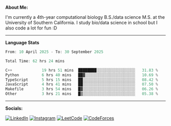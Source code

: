 **About Me:**

I'm currently a 4th-year computational biology B.S./data science M.S. at the University of Southern California. I study bio/data science in school but I also code a lot for fun :D

-------

**Language Stats**

<!--START_SECTION:waka-->

```c++
From: 10 April 2025 - To: 30 September 2025

Total Time: 62 hrs 24 mins

C++             19 hrs 51 mins  ████████░░░░░░░░░░░░░░░░░   31.83 %
Python          6 hrs 40 mins   ██▓░░░░░░░░░░░░░░░░░░░░░░   10.69 %
TypeScript      5 hrs 15 mins   ██░░░░░░░░░░░░░░░░░░░░░░░   08.42 %
JavaScript      4 hrs 41 mins   ██░░░░░░░░░░░░░░░░░░░░░░░   07.50 %
Makefile        3 hrs 54 mins   █▓░░░░░░░░░░░░░░░░░░░░░░░   06.26 %
Other           3 hrs 21 mins   █▒░░░░░░░░░░░░░░░░░░░░░░░   05.38 %
```

<!--END_SECTION:waka-->

-------

**Socials:**

[![LinkedIn](https://img.shields.io/badge/LinkedIn-0077B5?style=for-the-badge&logo=linkedin&logoColor=white)](https://www.linkedin.com/in/alxyzhang/)
[![Instagram](https://img.shields.io/badge/Instagram-E4405F?style=for-the-badge&logo=instagram&logoColor=white)](https://www.instagram.com/zhanga.virus/)
[![LeetCode](https://img.shields.io/badge/-LeetCode-FFA116?style=for-the-badge&logo=LeetCode&logoColor=black)](https://leetcode.com/cppshooter/)
[![CodeForces](https://img.shields.io/badge/Codeforces-445f9d?style=for-the-badge&logo=Codeforces&logoColor=white)](https://codeforces.com/profile/alyzha)